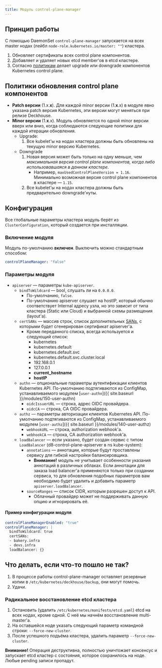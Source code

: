 ```yaml
---
title: Модуль control-plane-manager
---
```


## Принцип работы

С помощью DaemonSet `control-plane-manager` запускается на всех master нодах (лейбл `node-role.kubernetes.io/master: ""`) кластера.

1. Обновляет сертификаты всех control plane компонентов.
2. Добавляет и удаляет новых etcd member'ов в etcd кластере.
3. Согласно [политикам](#Политики-обновления-control-plane-компонентов) делает upgrade или downgrade компонентов Kubernetes control plane.

## Политики обновления control plane компонентов

* **Patch версии** (1.x.**x**). Для каждой minor версии (1.**x**.x) в модуле явно указана patch версия Kubernetes, эти версии могут меняться при релизе Deckhouse.
* **Minor версии** (1.**x**.x). Модуль обновляется по одной minor версии вверх или вниз, когда соблюдаются следующие политики для каждой итерации обновления.
    * Upgrade:
        1. Все kubelet'ы на нодах кластера должны быть обновлены на текущую minor версию Kubernetes.
    * Downgrade
        1. Новая версия может быть только на одну меньше, чем *максимальная версия control plane компонентов, когда либо использовавшаяся в данном кластере*.
            * Например, `maxUsedControlPlaneVersion = 1.16`. Минимально возможная версия control plane компонентов в кластере — `1.15`.
        2. Все kubelet'ы на нодах кластера должны быть предварительно downgrade'нуты.

## Конфигурация

Все глобальные параметры кластера модуль берёт из `ClusterConfiguration`, который создается при инсталляции.

### Включение модуля

Модуль по-умолчанию **включен**. Выключить можно стандартным способом:

```yaml
controlPlaneManager: "false"
```

### Параметры модуля

* `apiserver` — параметры `kube-apiserver`.
  * `bindToWildcard` — bool, слушать ли на `0.0.0.0`.
    * По-умолчанию, `false`.
    * По-умолчанию apiserver слушает на hostIP, который обычно соответствует Internal адресу узла, но это зависит от типа кластера (Static или Cloud) и выбранной схемы размещения (layout'а).
  * `certSANs` — массив строк, список дополнительных [SANs](https://en.wikipedia.org/wiki/Subject_Alternative_Name), с которыми будет сгенерирован сертификат apiserver'а.
    * Кроме переданного списка, всегда используется и следующий список:
      * kubernetes
      * kubernetes.default
      * kubernetes.default.svc
      * kubernetes.default.svc.cluster.local
      * 192.168.0.1
      * 127.0.0.1
      * **current_hostname**
      * **hostIP**
  * `authn` — опциональные параметры аутентификации клиентов Kubernetes API. По-умолчанию подтягиваются из ConfigMap, устанавливаемого модулем [`user-authn`]({{ site.baseurl }}/modules/150-user-authn)
    * `oidcIssuerURL` — строка, адрес OIDC провайдера.
    * `oidcCA` — строка, CA OIDC провайдера.
  * `authz` — параметры авторизации клиентов Kubernetes API. По-умолчанию подтягиваются из ConfigMap, устанавливаемого модулем [`user-authz`]({{ site.baseurl }}/modules/140-user-authz)
    * `webhookURL` — строка, authorization webhook'а.
    * `webhookCA` — строка, CA authorization webhook'a.
  * `loadBalancer` — если указано, будет создан сервис с типом `LoadBalancer` (d8-control-plane-apiserver в ns kube-system):
    * `annotations` — аннотации, которые будут проставлены сервису для гибкой настройки балансировщика.
      * **Внимание!** модуль не учитывает особенности указания аннотаций в различных облаках. Если аннотации для заказа load balancer'а применяются только при создании сервиса, то для обновления подобных параметров вам необходимо будет удалить и добавить параметр `apiserver.loadBalancer`.
    * `sourceRanges` — список CIDR, которым разрешен доступ к API.
      * Облачный провайдер может не поддерживать данную опцию и игнорировать её.

#### Пример конфигурации модуля

```yaml
controlPlaneManagerEnabled: "true"
controlPlaneManager: |
  bindToWildcard: true
  certSANs:
  - bakery.infra
  - devs.infra
  loadBalancer: {}
```

## Что делать, если что-то пошло не так?

1. В процессе работы control-plane-manager оставляет резервные копии в `/etc/kubernetes/deckhouse/backup`, они могут помочь.
2. Удачи.

### Радикальное восстановление etcd кластера

1. Остановить (удалить `/etc/kubernetes/manifests/etcd.yaml`) etcd на всех нодах, кроме одной. С неё мы начнём восстановление multi-master'а.
2. На оставшейся ноде указать следующий параметр командной строки: `--force-new-cluster`.
3. После успешного подъёма кластера, удалить параметр `--force-new-cluster`.

**Внимание!** Операция деструктивна, полностью уничтожает консенсус и запускает etcd кластер с состояния, которое сохранилось на ноде. Любые pending записи пропадут.
